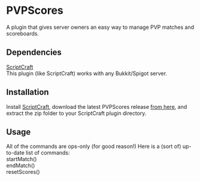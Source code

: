 # PVPScores
A plugin that gives server owners an easy way to manage PVP matches and scoreboards.
## Dependencies
<a href="http://scriptcraftjs.org">ScriptCraft</a><br>
This plugin (like ScriptCraft) works with any Bukkit/Spigot server.
## Installation
Install <a href="http://scriptcraftjs.org">ScriptCraft</a>, download the latest PVPScores release <a href="https://github.com/bitsol/PVPScoresPlugin/tree/master/PVPScoresPlugin">from here</a>, and extract the zip folder to your ScriptCraft plugin directory.
## Usage
All of the commands are ops-only (for good reason!)
Here is a (sort of) up-to-date list of commands:
<br>startMatch()<br>endMatch()<br>resetScores()
